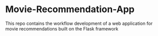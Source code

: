 # Movie-Recommendation-App

This repo contains the workflow development of a web application for movie recommendations built on the Flask framework
